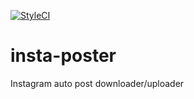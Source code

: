 [![StyleCI](https://github.styleci.io/repos/116488858/shield?branch=master)](https://github.styleci.io/repos/116488858)

# insta-poster
Instagram auto post downloader/uploader
